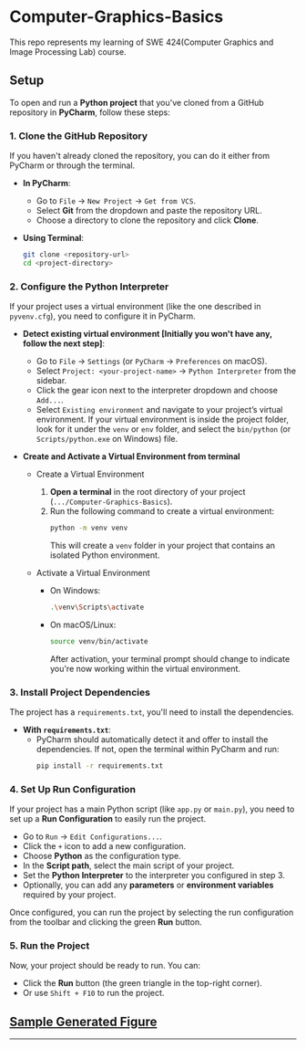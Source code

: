 # Computer-Graphics-Basics
This repo represents my learning of SWE 424(Computer Graphics and Image Processing Lab) course.


## Setup
To open and run a **Python project** that you've cloned from a GitHub repository in **PyCharm**, follow these steps:

### 1. **Clone the GitHub Repository**
If you haven't already cloned the repository, you can do it either from PyCharm or through the terminal.

- **In PyCharm**:
  - Go to `File` → `New Project` → `Get from VCS`.
  - Select **Git** from the dropdown and paste the repository URL.
  - Choose a directory to clone the repository and click **Clone**.

- **Using Terminal**:
  ```bash
  git clone <repository-url>
  cd <project-directory>
  ```

### 2. **Configure the Python Interpreter**
   If your project uses a virtual environment (like the one described in `pyvenv.cfg`), you need to configure it in PyCharm.

   - **Detect existing virtual environment [Initially you won't have any, follow the next step]**:
     - Go to `File` → `Settings` (or `PyCharm` → `Preferences` on macOS).
     - Select `Project: <your-project-name>` → `Python Interpreter` from the sidebar.
     - Click the gear icon next to the interpreter dropdown and choose `Add...`.
     - Select `Existing environment` and navigate to your project’s virtual environment. If your virtual environment is inside the project folder, look for it under the `venv` or `env` folder, and select the `bin/python` (or `Scripts/python.exe` on Windows) file.
     
   - **Create and Activate a Virtual Environment from terminal**
     - Create a Virtual Environment
       1. **Open a terminal** in the root directory of your project (`.../Computer-Graphics-Basics`).
       2. Run the following command to create a virtual environment:
          ```bash
          python -m venv venv
          ```
          This will create a `venv` folder in your project that contains an isolated Python environment.
 
     - Activate a Virtual Environment
       - On Windows:
         ```bash
         .\venv\Scripts\activate
         ```
       - On macOS/Linux:
         ```bash
         source venv/bin/activate
         ```

         After activation, your terminal prompt should change to indicate you're now working within the virtual environment.

### 3. **Install Project Dependencies**
   The project has a `requirements.txt`, you'll need to install the dependencies.

   - **With `requirements.txt`**:
     - PyCharm should automatically detect it and offer to install the dependencies. If not, open the terminal within PyCharm and run:
       ```bash
       pip install -r requirements.txt
       ```

### 4. **Set Up Run Configuration**
   If your project has a main Python script (like `app.py` or `main.py`), you need to set up a **Run Configuration** to easily run the project.

   - Go to `Run` → `Edit Configurations...`.
   - Click the `+` icon to add a new configuration.
   - Choose **Python** as the configuration type.
   - In the **Script path**, select the main script of your project.
   - Set the **Python Interpreter** to the interpreter you configured in step 3.
   - Optionally, you can add any **parameters** or **environment variables** required by your project.
   
   Once configured, you can run the project by selecting the run configuration from the toolbar and clicking the green **Run** button.

### 5. **Run the Project**
   Now, your project should be ready to run. You can:
   - Click the **Run** button (the green triangle in the top-right corner).
   - Or use `Shift + F10` to run the project.

[Sample Generated Figure](opengl-tut/Exam/sampleFigure.md)
--------------------

--------------------